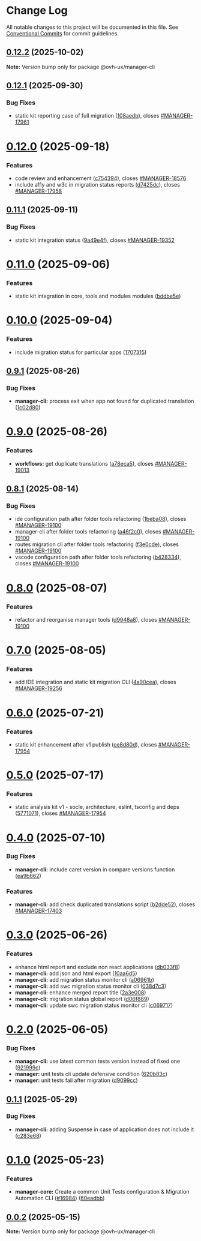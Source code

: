 # Change Log

All notable changes to this project will be documented in this file.
See [Conventional Commits](https://conventionalcommits.org) for commit guidelines.

## [0.12.2](https://github.com/ovh/manager/compare/@ovh-ux/manager-cli@0.12.1...@ovh-ux/manager-cli@0.12.2) (2025-10-02)

**Note:** Version bump only for package @ovh-ux/manager-cli





## [0.12.1](https://github.com/ovh/manager/compare/@ovh-ux/manager-cli@0.12.0...@ovh-ux/manager-cli@0.12.1) (2025-09-30)


### Bug Fixes

* static kit reporting case of full migration ([108aedb](https://github.com/ovh/manager/commit/108aedb8dfc744284ce2d2024801d42584025acf)), closes [#MANAGER-17961](https://github.com/ovh/manager/issues/MANAGER-17961)





# [0.12.0](https://github.com/ovh/manager/compare/@ovh-ux/manager-cli@0.11.1...@ovh-ux/manager-cli@0.12.0) (2025-09-18)


### Features

* code review and enhancement ([c754394](https://github.com/ovh/manager/commit/c754394b218ee3d8b30a989ffd21256467d15e54)), closes [#MANAGER-18576](https://github.com/ovh/manager/issues/MANAGER-18576)
* include a11y and w3c in migration status reports ([d7425dc](https://github.com/ovh/manager/commit/d7425dcb36b2a7cc5b28530984881066f9cd35d4)), closes [#MANAGER-17958](https://github.com/ovh/manager/issues/MANAGER-17958)





## [0.11.1](https://github.com/ovh/manager/compare/@ovh-ux/manager-cli@0.11.0...@ovh-ux/manager-cli@0.11.1) (2025-09-11)


### Bug Fixes

* static kit integration status ([9a49e4f](https://github.com/ovh/manager/commit/9a49e4f992311de0ec2ac2876720dc46202ed118)), closes [#MANAGER-19352](https://github.com/ovh/manager/issues/MANAGER-19352)





# [0.11.0](https://github.com/ovh/manager/compare/@ovh-ux/manager-cli@0.10.0...@ovh-ux/manager-cli@0.11.0) (2025-09-06)


### Features

* static kit integration in core, tools and modules modules ([bddbe5e](https://github.com/ovh/manager/commit/bddbe5e07453c8a657f2ca216d48d1f6f2bc0ca5))





# [0.10.0](https://github.com/ovh/manager/compare/@ovh-ux/manager-cli@0.9.1...@ovh-ux/manager-cli@0.10.0) (2025-09-04)


### Features

* include migration status for particular apps ([1707315](https://github.com/ovh/manager/commit/170731543ed0fe5a862ffcdf639b05fbe4edfc00))





## [0.9.1](https://github.com/ovh/manager/compare/@ovh-ux/manager-cli@0.9.0...@ovh-ux/manager-cli@0.9.1) (2025-08-26)


### Bug Fixes

* **manager-cli:** process exit when app not found for duplicated translation ([1c02d80](https://github.com/ovh/manager/commit/1c02d80dffedf839682314cbeee3fcb2cf50c9ce))





# [0.9.0](https://github.com/ovh/manager/compare/@ovh-ux/manager-cli@0.8.1...@ovh-ux/manager-cli@0.9.0) (2025-08-26)


### Features

* **workflows:** get duplicate translations ([a78eca5](https://github.com/ovh/manager/commit/a78eca53ce0a942ad4995b6cee123fbf24f58d45)), closes [#MANAGER-19013](https://github.com/ovh/manager/issues/MANAGER-19013)





## [0.8.1](https://github.com/ovh/manager/compare/@ovh-ux/manager-cli@0.8.0...@ovh-ux/manager-cli@0.8.1) (2025-08-14)


### Bug Fixes

* ide configuration path after folder tools refactoring ([1beba08](https://github.com/ovh/manager/commit/1beba08982f99208219c1496f71c147a0cabae9b)), closes [#MANAGER-19100](https://github.com/ovh/manager/issues/MANAGER-19100)
* manager-cli after folder tools refactoring ([a46f2c0](https://github.com/ovh/manager/commit/a46f2c0b01dc2e065dc06dc240d66a4c40f6c9db)), closes [#MANAGER-19100](https://github.com/ovh/manager/issues/MANAGER-19100)
* routes migration cli after folder tools refactoring ([f3e0cde](https://github.com/ovh/manager/commit/f3e0cde8a5af1dcce7ec205fda6b3c8cbe13c162)), closes [#MANAGER-19100](https://github.com/ovh/manager/issues/MANAGER-19100)
* vscode configuration path after folder tools refactoring ([b428334](https://github.com/ovh/manager/commit/b42833486eef807587c66f5c59cd2d2616bd90d9)), closes [#MANAGER-19100](https://github.com/ovh/manager/issues/MANAGER-19100)





# [0.8.0](https://github.com/ovh/manager/compare/@ovh-ux/manager-cli@0.7.0...@ovh-ux/manager-cli@0.8.0) (2025-08-07)


### Features

* refactor and reorganise manager tools ([d9948a8](https://github.com/ovh/manager/commit/d9948a8340a727bf77d8e5156647d6de47b4e227)), closes [#MANAGER-19100](https://github.com/ovh/manager/issues/MANAGER-19100)





# [0.7.0](https://github.com/ovh/manager/compare/@ovh-ux/manager-cli@0.6.0...@ovh-ux/manager-cli@0.7.0) (2025-08-05)


### Features

* add IDE integration and static kit migration CLI ([4a90cea](https://github.com/ovh/manager/commit/4a90cead62dcf90287ef45b35d389fed74cea14f)), closes [#MANAGER-19256](https://github.com/ovh/manager/issues/MANAGER-19256)





# [0.6.0](https://github.com/ovh/manager/compare/@ovh-ux/manager-cli@0.5.0...@ovh-ux/manager-cli@0.6.0) (2025-07-21)


### Features

* static kit enhancement after v1 publish ([ce8d80d](https://github.com/ovh/manager/commit/ce8d80d6747771d7cad0b7470e64a52d5262f782)), closes [#MANAGER-17954](https://github.com/ovh/manager/issues/MANAGER-17954)





# [0.5.0](https://github.com/ovh/manager/compare/@ovh-ux/manager-cli@0.4.0...@ovh-ux/manager-cli@0.5.0) (2025-07-17)


### Features

* static analysis kit v1 - socle, architecture, eslint, tsconfig and deps ([5771071](https://github.com/ovh/manager/commit/577107168272904bf8a7a53a14a40b9ae52916ab)), closes [#MANAGER-17954](https://github.com/ovh/manager/issues/MANAGER-17954)





# [0.4.0](https://github.com/ovh/manager/compare/@ovh-ux/manager-cli@0.3.0...@ovh-ux/manager-cli@0.4.0) (2025-07-10)


### Bug Fixes

* **manager-cli:** include caret version in compare versions function ([ea9b862](https://github.com/ovh/manager/commit/ea9b86270ebc38f2f2b39bec12cf3a1df2dcd253))


### Features

* **manager-cli:** add check duplicated translations script ([b2dde52](https://github.com/ovh/manager/commit/b2dde527e19f090c5e0f733cd3a861173ae4e9eb)), closes [#MANAGER-17403](https://github.com/ovh/manager/issues/MANAGER-17403)





# [0.3.0](https://github.com/ovh/manager/compare/@ovh-ux/manager-cli@0.2.0...@ovh-ux/manager-cli@0.3.0) (2025-06-26)


### Features

* enhance html report and exclude non react applications ([db033f8](https://github.com/ovh/manager/commit/db033f8b9c67e3bb2995f4d40b4a43c9da230717))
* **manager-cli:** add json and html export ([10aa6d5](https://github.com/ovh/manager/commit/10aa6d5674866a7b5530c2a7268bf220bc531186))
* **manager-cli:** add migration status monitor cli ([a06961b](https://github.com/ovh/manager/commit/a06961bb3cd689a25be186491a20d205bddfaf82))
* **manager-cli:** add swc migration status monitor cli ([038d7c3](https://github.com/ovh/manager/commit/038d7c370bbecfa2a059cbc27d290a15f0e9dcd0))
* **manager-cli:** enhance merged report title ([2a3e008](https://github.com/ovh/manager/commit/2a3e0087299e0738e38cff6b5961c8bc3dabff3a))
* **manager-cli:** migration status global report ([d06f889](https://github.com/ovh/manager/commit/d06f88908fa0ab7e6566560966d0fa01fd39b237))
* **manager-cli:** update swc migration status monitor cli ([c069717](https://github.com/ovh/manager/commit/c069717cda1c0db5711b51b997087632fe20d6f0))





# [0.2.0](https://github.com/ovh/manager/compare/@ovh-ux/manager-cli@0.1.1...@ovh-ux/manager-cli@0.2.0) (2025-06-05)


### Bug Fixes

* **manager-cli:** use latest common tests version instead of fixed one ([921999c](https://github.com/ovh/manager/commit/921999c32b277c53565da66cc96fd6a9a82bac47))
* **manager:** unit tests cli update defensive condition ([620b83c](https://github.com/ovh/manager/commit/620b83ccf4bda53038f0b7ed2f0eef80ada69a21))
* **manager:** unit tests fail after migration ([d9099cc](https://github.com/ovh/manager/commit/d9099cc74ae3d5055564216c2885847eb586c202))





## [0.1.1](https://github.com/ovh/manager/compare/@ovh-ux/manager-cli@0.1.0...@ovh-ux/manager-cli@0.1.1) (2025-05-29)


### Bug Fixes

* **manager-cli:** adding Suspense in case of application does not include it ([c283e68](https://github.com/ovh/manager/commit/c283e68231ee7364752ab4f0f9306079fa0e463e))





# [0.1.0](https://github.com/ovh/manager/compare/@ovh-ux/manager-cli@0.0.2...@ovh-ux/manager-cli@0.1.0) (2025-05-23)


### Features

* **manager-core:** Create a common Unit Tests configuration & Migration Automation CLI ([#16984](https://github.com/ovh/manager/issues/16984)) ([60eadbb](https://github.com/ovh/manager/commit/60eadbb129c651cc334c55629733e7f900981f3b))





## [0.0.2](https://github.com/ovh/manager/compare/@ovh-ux/manager-cli@0.0.1...@ovh-ux/manager-cli@0.0.2) (2025-05-15)

**Note:** Version bump only for package @ovh-ux/manager-cli

